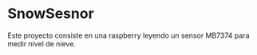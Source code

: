 # SnowSesnor
Este proyecto consiste en una raspberry leyendo un sensor MB7374 para medir nivel de nieve.
